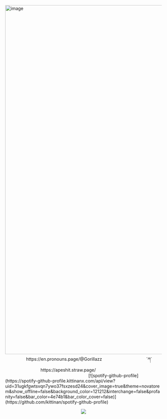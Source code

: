 <img width="2048" height="1121" alt="image" src="https://github.com/user-attachments/assets/0f0cda26-2cf3-4e03-b749-9da247827cc7" />
‎‎‎‎‎‎‎‎ㅤ  ‎‎‎‎‎‎‎‎ㅤ ‎‎‎‎‎‎‎‎ㅤ  ‎‎‎‎‎‎‎‎ㅤ‎‎‎‎‎‎ https://en.pronouns.page/@Gorillazz ‎‎‎‎‎‎‎‎ㅤ  ‎‎‎‎‎‎‎‎  ‎‎‎‎‎‎‎‎ㅤ  ‎‎‎‎‎‎‎‎ㅤ    ‎‎‎‎‎‎‎‎ㅤ  ‎‎‎‎‎‎‎‎ㅤ   ‎‎‎‎‎‎‎‎ㅤ  ‎‎‎‎‎‎‎‎ㅤ  ‎‎‎‎‎‎‎‎ㅤ  ´ཀ`‎‎‎‎‎‎‎‎ㅤ   ‎‎‎‎‎‎‎‎ㅤ  ‎‎‎‎‎‎‎‎ㅤ  ‎‎‎‎‎‎‎‎ㅤ   ‎‎‎‎‎‎‎‎ㅤ  ‎‎‎‎‎‎‎‎ㅤ   ‎‎‎‎‎‎‎‎ㅤ  ‎‎‎‎‎‎‎‎ㅤ  ‎‎‎‎‎‎‎‎ㅤhttps://apeshit.straw.page/  ‎‎‎‎‎‎‎‎ㅤ  ‎‎‎‎‎‎‎‎  ‎‎‎‎‎‎‎‎  ‎‎‎‎‎‎‎‎  ‎‎‎‎‎‎‎‎  ‎‎‎‎‎‎‎‎  ‎‎‎‎‎‎‎‎  ‎‎‎‎‎‎‎‎  ‎‎‎‎‎‎‎‎  ‎‎‎‎‎‎‎‎  ‎‎‎‎‎‎‎‎  ‎‎‎‎‎‎‎‎  ‎‎‎‎‎‎‎‎  ‎‎‎‎‎‎‎‎  ‎‎‎‎‎‎‎‎  ‎‎‎‎‎‎‎‎  ‎‎‎‎‎‎‎‎  ‎‎‎‎‎‎‎‎  ‎‎‎‎‎‎‎‎  ‎‎‎‎‎‎‎‎  ‎‎‎‎‎‎‎‎
 ‎‎‎‎‎‎‎‎  ‎‎‎‎‎‎‎‎  ‎‎‎‎‎‎‎‎  ‎‎‎‎‎‎‎‎  ‎‎‎‎‎‎‎‎  ‎‎‎‎‎‎‎‎  ‎‎‎‎‎‎‎‎  ‎‎‎‎‎‎‎‎  ‎‎‎‎‎‎‎‎  ‎‎‎‎‎‎‎‎  ‎‎‎‎‎‎‎‎  ‎‎‎‎‎‎‎‎  ‎‎‎‎‎‎‎‎  ‎‎‎‎‎‎‎‎  ‎‎‎‎‎‎‎‎  ‎‎‎‎‎‎‎‎  ‎‎‎‎‎‎‎‎  ‎‎‎‎‎‎‎‎  ‎‎‎‎‎‎‎‎  ‎‎‎‎‎‎‎‎  ‎‎‎‎‎‎‎‎  ‎‎‎‎‎‎‎‎  ‎‎‎‎‎‎‎‎  ‎‎‎‎‎‎‎‎  ‎‎‎‎‎‎‎‎  ‎‎‎‎‎‎‎‎  ‎‎‎‎‎‎‎‎  ‎‎‎‎‎‎‎‎  ‎‎‎‎‎‎‎‎  ‎‎‎‎‎‎‎‎  ‎‎‎‎‎‎‎‎  ‎‎‎‎‎‎‎‎  ‎‎‎‎‎‎‎‎  ‎‎‎‎‎‎‎‎  ‎‎‎‎‎‎‎‎  ‎‎‎‎‎‎‎‎  ‎‎‎‎‎‎‎‎‎‎‎‎‎‎‎‎
 ‎‎‎‎‎‎‎‎  ‎‎‎‎‎‎‎‎  ‎‎‎‎‎‎‎‎  ‎‎‎‎‎‎‎‎  ‎‎‎‎‎‎‎‎  ‎‎‎‎‎‎‎‎  ‎‎‎‎‎‎‎‎  ‎‎‎‎‎‎‎‎  ‎‎‎‎‎‎‎‎  ‎‎‎‎‎‎‎‎  ‎‎‎‎‎‎‎‎  ‎‎‎‎‎‎‎‎  ‎‎‎‎‎‎‎‎  ‎‎‎‎‎‎‎‎  ‎‎‎‎‎‎‎‎  ‎‎‎‎‎‎‎‎  ‎‎‎‎‎‎‎‎  ‎‎‎‎‎‎‎‎  ‎‎‎‎‎‎‎‎  ‎‎‎‎‎‎‎‎  ‎‎‎‎‎‎‎‎  ‎‎‎‎‎‎‎‎  ‎‎‎‎‎‎‎‎  ‎‎‎‎‎‎‎‎  ‎‎‎‎‎‎‎‎  ‎‎‎‎‎‎‎‎  ‎‎‎‎‎‎‎‎  ‎‎‎‎‎‎‎‎  ‎‎‎‎‎‎‎‎  ‎‎‎‎‎‎‎‎  ‎‎‎‎‎‎‎‎  ‎‎‎‎‎‎‎‎  ‎‎‎‎‎‎‎‎  ‎‎‎‎‎‎‎‎ ‎‎‎‎‎‎‎‎  ‎‎‎‎‎‎‎‎  ‎‎‎‎‎‎‎‎ ‎‎‎‎‎‎‎‎  ‎‎‎‎‎‎‎‎  ‎‎‎‎‎‎‎‎ ‎‎‎‎‎‎‎‎  ‎‎‎‎‎‎‎‎  ‎‎‎‎‎‎‎‎ ‎‎‎‎‎‎‎‎  ‎‎‎‎‎‎‎‎  ‎‎‎‎‎‎‎‎ ‎‎‎‎‎‎‎‎  ‎‎‎‎‎‎‎‎  ‎‎‎‎‎‎‎‎ ‎‎‎‎‎‎‎‎  ‎‎‎‎‎‎‎‎  ‎‎‎‎‎‎‎‎ ‎‎‎‎‎‎‎‎  ‎‎‎‎‎‎‎‎  ‎‎‎‎‎‎‎‎  ‎‎‎‎‎‎‎‎  ‎‎‎‎‎‎‎‎  ‎‎‎‎‎‎‎‎  ‎‎‎‎‎‎‎  ‎‎‎‎‎‎‎‎‎‎‎‎‎‎‎‎ 
[![spotify-github-profile](https://spotify-github-profile.kittinanx.com/api/view?uid=31ugkfgwtsvqn7ywo37fsxzesd24&cover_image=true&theme=novatorem&show_offline=false&background_color=121212&interchange=false&profanity=false&bar_color=4e74b1&bar_color_cover=false)](https://github.com/kittinan/spotify-github-profile)<p align="center">
  <a href="https://github.com/kittinan/spotify-github-profile">
    <img src="https://spotify-github-profile.kittinanx.com/api/view?uid=31ugkfgwtsvqn7ywo37fsxzesd24&cover_image=true&theme=novatorem&show_offline=false&background_color=121212&interchange=false&profanity=false&bar_color=4e74b1&bar_color_cover=false">
  </a>
</p>
